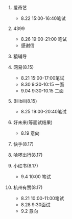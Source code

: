 1. 爱奇艺
    - 8.22 15:00-16:40笔试

2. 4399
    - 8.26 19:00-21:00 笔试
    - 感谢信

3. 猿辅导

4. 网易(8.15)
    - 8.21 15:00-17:00笔试
    - 8.30 9:30-10:15 一面
    - 9.04 9:30-10.15 二面

5. Bilibili(8.15)
    - 8.25 19:00-20:40笔试

6. 好未来(等面试结果)
    - 8.19 意向

7. 快手(8.17)

8. 哈啰出行(8.17)

9. 小红书(8.17)
    - 9.4 10:00 笔试

10. 杭州有赞(8.17)
    - 8.21 10:00-11:00笔试
    - 8.28 9:30面试
    - 9.2 意向